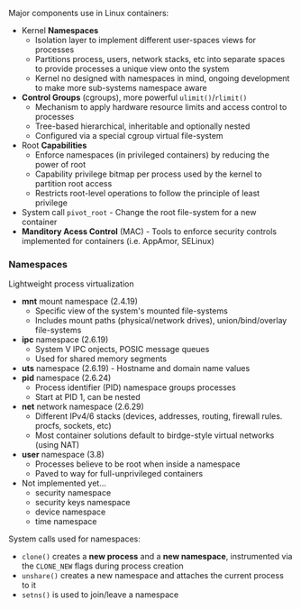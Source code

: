 

Major components use in Linux containers:

* Kernel **Namespaces**
  - Isolation layer to implement different user-spaces views for processes
  - Partitions process, users, network stacks, etc into separate spaces to provide processes a unique view onto the system
  - Kernel no designed with namespaces in mind, ongoing development to make more sub-systems namespace aware 
* **Control Groups** (cgroups), more powerful `ulimit()`/`rlimit()`
  - Mechanism to apply hardware resource limits and access control to processes
  - Tree-based hierarchical, inheritable and optionally nested
  - Configured via a special cgroup virtual file-system
* Root **Capabilities**
  - Enforce namespaces (in privileged containers) by reducing the power of root
  - Capability privilege bitmap per process used by the kernel to partition root access
  - Restricts root-level operations to follow the principle of least privilege
* System call `pivot_root` - Change the root file-system for a new container
* **Manditory Acess Control** (MAC) - Tools to enforce security controls implemented for containers (i.e. AppAmor, SELinux)


### Namespaces

Lightweight process virtualization

* **mnt** mount namespace (2.4.19)
  - Specific view of the system's mounted file-systems
  - Includes mount paths (physical/network drives), union/bind/overlay file-systems
* **ipc** namespace (2.6.19)
  - System V IPC onjects, POSIC message queues
  - Used for shared memory segments
* **uts** namespace (2.6.19) - Hostname and domain name values
* **pid** namespace (2.6.24)
  - Process identifier (PID) namespace groups processes
  - Start at PID 1, can be nested
* **net** network namespace (2.6.29)
  - Different IPv4/6 stacks (devices, addresses, routing, firewall rules. procfs, sockets, etc)
  - Most container solutions default to birdge-style virtual networks (using NAT)
* **user** namespace (3.8)
  - Processes believe to be root when inside a namespace
  - Paved to way for full-unprivileged containers
* Not implemented yet...
  - security namespace
  - security keys namespace
  - device namespace
  - time namespace

System calls used for namespaces:

* `clone()` creates a **new process** and a **new namespace**, instrumented via the `CLONE_NEW` flags during process creation
* `unshare()` creates a new namespace and attaches the current process to it
* `setns()` is used to join/leave a namespace


